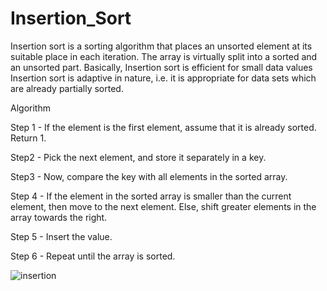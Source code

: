 # Insertion_Sort
Insertion sort is a sorting algorithm that places an unsorted element at its suitable place in each iteration. The array is virtually split into a sorted and an unsorted part. Basically, Insertion sort is efficient for small data values Insertion sort is adaptive in nature, i.e. it is appropriate for data sets which are already partially sorted.

Algorithm

Step 1 - If the element is the first element, assume that it is already sorted. Return 1.

Step2 - Pick the next element, and store it separately in a key.

Step3 - Now, compare the key with all elements in the sorted array.

Step 4 - If the element in the sorted array is smaller than the current element, then move to the next element. Else, shift greater elements in the array towards the right.

Step 5 - Insert the value.

Step 6 - Repeat until the array is sorted.

![insertion](https://user-images.githubusercontent.com/124857336/234468703-c5a7b6bd-c251-4771-87c3-5d2b27f3c887.JPG)
